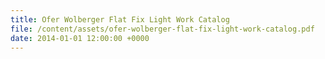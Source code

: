 ```yaml
---
title: Ofer Wolberger Flat Fix Light Work Catalog
file: /content/assets/ofer-wolberger-flat-fix-light-work-catalog.pdf
date: 2014-01-01 12:00:00 +0000
---
```

